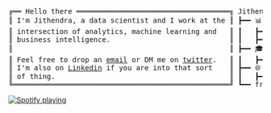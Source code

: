 <pre style="font-family:consolas,monospace">
╔══ Hello there ════════════════════════════════════╗ Jithendra Yenugula 
║ I'm Jithendra, a data scientist and I work at the ║ ┣━━ 📊 Career
║ intersection of analytics, machine learning and   ║ ┃   ┣━━ Data Scientist (2020/11-Current)
║ business intelligence.                            ║ ┃   ┣━━ Research Assistant (2019/05-2019/07)
║                                                   ║ ┣━━ 🎓 Education
║ Feel free to drop an <a href="mailto:jithendra1230@gmail.com">email</a> or DM me on <a href="https://twitter.com/jithendrabsy">twitter</a>.   ║ ┃   ┣━━ B.Tech in Computer Science (2017/08-2021/05)
║ I'm also on <a href="https://www.linkedin.com/in/jithendrabsy/">Linkedin</a> if you are into that sort    ║ ┣━━ 🌐 Homepage
║ of thing.                                         ║ ┃   ┣━━ <a href="https://jithendrabsy.github.io" target="_blank">jithendrabsy.github.io</a>  
╚═══════════════════════════════════════════════════╝ ┗━━ freetime - I review music on <a href="https://cursedcollection.github.io/" target="_blank">Cursed Collection</a>!
</pre>

[![Spotify playing](http://spotify.aio-api.ml/spotify?id=bx1j9iim2qv6chih9x8lpiwd8&theme=wavy&image=true&color_theme=dark&bars_when_not_listening=true&bg_color=&title_color=&text_color=&hide_status=false&display_timer=false)](https://open.spotify.com/user/bx1j9iim2qv6chih9x8lpiwd8)
